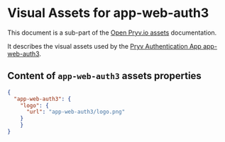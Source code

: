 # Visual Assets for app-web-auth3

This document is a sub-part of the [Open Pryv.io assets](https://github.com/pryv/assets-open-pryv.io) documentation.

It describes the visual assets used by the [Pryv Authentication App app-web-auth3](https://github.com/pryv/app-web-auth3). 

## Content of `app-web-auth3` assets properties

```json
{ 
  "app-web-auth3": {
    "logo": {
      "url": "app-web-auth3/logo.png"
    }
	}
}
```
